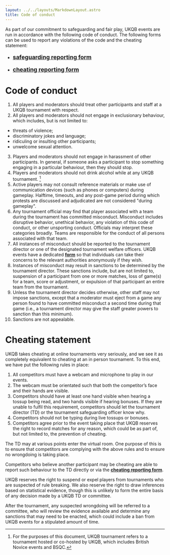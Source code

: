 ```yaml
---
layout: ../../layouts/MarkdownLayout.astro
title: Code of conduct
---
```


As part of our commitment to safeguarding and fair play, UKQB events are run in accordance with the following code of conduct. The following forms can be used to report any violations of the code and the cheating statement:

- <p style="font-size: 18px"><span style="font-weight: bold"><a href="https://docs.google.com/forms/d/e/1FAIpQLSfL6gCjXK5XUGbuioxjELdWKyPRf9prlOaQsvAwcigTUfWp7g/viewform">safeguarding reporting form</a></span></p>
- <p style="font-size: 18px"><span style="font-weight: bold"><a href="https://quizbowl.co.uk/cheating/">cheating reporting form</a></span></p>

# Code of conduct

1. All players and moderators should treat other participants and staff at a UKQB tournament with respect.
2. All players and moderators should not engage in exclusionary behaviour, which includes, but is not limited to:

- threats of violence;
- discriminatory jokes and language;
- ridiculing or insulting other participants;
- unwelcome sexual attention.

3. Players and moderators should not engage in harassment of other participants. In general, if someone asks a participant to stop something engaging in a particular behaviour, then they should stop.
4. Players and moderators should not drink alcohol while at any UKQB tournament. [^1]
5. Active players may not consult reference materials or make use of communication devices (such as phones or computers) during gameplay. Halftime, timeouts, and any post-game period during which protests are discussed and adjudicated are not considered "during gameplay".
6. Any tournament official may find that player associated with a team during the tournament has committed misconduct. Misconduct includes disruptive behavior, unethical behavior, any violation of this code of conduct, or other unsporting conduct. Officials may interpret these categories broadly. Teams are responsible for the conduct of all persons associated with that team.
7. All instances of misconduct should be reported to the tournament director or one of the designated tournament welfare officers. UKQB events have a dedicated [**form**](https://docs.google.com/forms/d/e/1FAIpQLSfL6gCjXK5XUGbuioxjELdWKyPRf9prlOaQsvAwcigTUfWp7g/viewform) so that individuals can take their concerns to the relevant authorities anonymously if they wish.
8. Instances of misconduct may result in sanctions to be determined by the tournament director. These sanctions include, but are not limited to, suspension of a participant from one or more matches, loss of game(s) for a team, score or adjustment, or expulsion of that participant an entire team from the tournament.
9. Unless the tournament director decides otherwise, other staff may not impose sanctions, except that a moderator must eject from a game any person found to have committed misconduct a second time during that game (i.e., a tournament director may give the staff greater powers to sanction than this minimum).
10. Sanctions are not appealable.

# Cheating statement

UKQB takes cheating at online tournaments very seriously, and we see it as completely equivalent to cheating at an in person tournament. To this end, we have put the following rules in place:

1. All competitors must have a webcam and microphone to play in our events.
2. The webcam must be orientated such that both the competitor’s face and their hands are visible.
3. Competitors should have at least one hand visible when hearing a tossup being read, and two hands visible if hearing bonuses. If they are unable to fulfil this requirement, competitors should let the tournament director (TD) or the tournament safeguarding officer know why.
4. Competitors should not be typing during live tossups or bonuses.
5. Competitors agree prior to the event taking place that UKQB reserves the right to record matches for any reason, which could be as part of, but not limited to, the prevention of cheating.

The TD may at various points enter the virtual room. One purpose of this is to ensure that competitors are complying with the above rules and to ensure no wrongdoing is taking place.

Competitors who believe another participant may be cheating are able to report such behaviour to the TD directly or via the [**cheating reporting form**](/conduct/cheating/).

UKQB reserves the right to suspend or expel players from tournaments who are suspected of rule breaking. We also reserve the right to draw inferences based on statistical evidence, though this is unlikely to form the entire basis of any decision made by a UKQB TD or committee.

After the tournament, any suspected wrongdoing will be referred to a committee, who will review the evidence available and determine any sanctions that may need to be enacted, which could include a ban from UKQB events for a stipulated amount of time.

[^1]: For the purposes of this document, UKQB tournament refers to a tournament hosted or co-hosted by UKQB, which includes British Novice events and BSQC.
